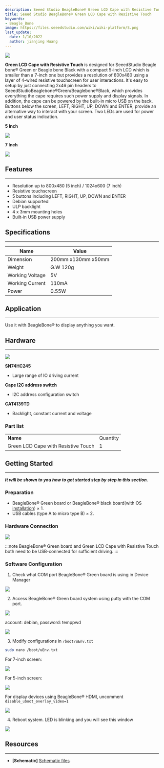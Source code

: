 ```yaml
---
description: Seeed Studio BeagleBone® Green LCD Cape with Resistive Touch
title: Seeed Studio BeagleBone® Green LCD Cape with Resistive Touch
keywords:
- Beagle_Bone
image: https://files.seeedstudio.com/wiki/wiki-platform/S.png
last_update:
  date: 1/10/2022
  author: jianjing Huang
---
```



![](https://www.seeedstudio.site/media/catalog/product/cache/ef3164306500b1080e8560b2e8b5cc0f/h/t/httpsstatics3.seeedstudio.comseeedimg2016-08ddkssqrw2lfthpq0phlecp1r.jpg)

**Green LCD Cape with Resistive Touch** is designed for SeeedStudio Beagle bone® Green or Beagle bone Black with a compact 5-inch LCD which is smaller than a 7-inch one but provides a resolution of 800x480 using a layer of 4-wired resistive touchscreen for user interactions. It's easy to setup by just connecting 2x46 pin headers to SeeedStudioBeaglebone®Green/Beaglebone®Black, which provides everything the cape requires such power supply and display signals. In addition, the cape can be powered by the built-in micro USB on the back. Buttons below the screen, LEFT, RIGHT, UP, DOWN and ENTER, provide an alternative way to interact with your screen. Two LEDs are used for power and user status indication.

**5 Inch**

<p style={{textAlign: 'center'}}><a href="https://www.seeedstudio.com/5-Inch-BeagleBone-Green-LCD-Cape-with-Resistive-Touch-p-2642.html" target="_blank"><img src="https://files.seeedstudio.com/wiki/Seeed-WiKi/docs/images/300px-Get_One_Now_Banner-ragular.png" /></a></p>

**7 Inch**

<p style={{textAlign: 'center'}}><a href="https://www.seeedstudio.com/7-Inch-BeagleBone-Green-LCD-Cape-with-Resistive-Touch-p-2643.html" target="_blank"><img src="https://files.seeedstudio.com/wiki/Seeed-WiKi/docs/images/300px-Get_One_Now_Banner-ragular.png" /></a></p>

## Features

--------

- Resolution up to 800x480 (5 inch)  /   1024x600 (7 inch)
- Resistive touchscreen
- 5 buttons including LEFT, RIGHT, UP, DOWN and ENTER
- Debian supported
- ULP backlight
- 4 x 3mm mounting holes
- Built-in USB power supply

## Specifications

-------------

| Name                | Value                                                                                                  |
|--------------------------|--------------------------------------------------------------------------------------------------------|
| Dimension            | 200mm x130mm x50mm                                                                                              |
| Weight | G.W 120g                                  |
|Working Voltage|5V |
|Working Current|110mA |
|Power|0.55W |

## Application

-----------------

Use it with BeagleBone® to display anything you want.

## Hardware

-----------------

![](https://www.seeedstudio.site/media/catalog/product/cache/ef3164306500b1080e8560b2e8b5cc0f/h/t/httpsstatics3.seeedstudio.comseeedimg2016-08za8h5rzwtbm1lq3n3oydkcxp.jpg)

**SN74HC245**

- Large range of IO driving current

**Cape I2C address switch**

- I2C address configuration switch

**CAT4139TD**

- Backlight, constant current and voltage

### Part list

|                            |          |
|----------------------------|----------|
| **Name**             | Quantity |
|  Green LCD Cape with Resistive Touch | 1        |

## Getting Started

-----------

***It will be shown to you how to get started step by step in this section.***

### Preparation

- BeagleBone® Green board or BeagleBone® black board(with OS [installation](https://beagleboard.org/getting-started)) × 1.
- USB cables (type A to micro type B) × 2.

### Hardware Connection

![](https://www.seeedstudio.site/media/catalog/product/cache/ef3164306500b1080e8560b2e8b5cc0f/h/t/httpsstatics3.seeedstudio.comseeedimg2016-086yqt2uwelst8w5mwuaklys12.jpg)

:::note
BeagleBone® Green board and Green LCD Cape with Resistive Touch both need to be USB-connected for sufficient driving.
:::

### Software Configuration

1. Check what COM port BeagleBone® Green board is using in Device Manager

![](https://files.seeedstudio.com/wiki/BBG-LCD-Cape-with-Resistive-Touch/img/com-show.png)

2. Access BeagleBone® Green board system using putty with the COM port.

![](https://files.seeedstudio.com/wiki/BBG-LCD-Cape-with-Resistive-Touch/img/putty-config.png)

account: debian, password: temppwd

![](https://files.seeedstudio.com/wiki/BBG-LCD-Cape-with-Resistive-Touch/img/BBG-start.png)

3. Modify configurations in `/boot/uEnv.txt`

```bash
sudo nano /boot/uEnv.txt
```

For 7-inch screen:

![](https://files.seeedstudio.com/wiki/BBG-LCD-Cape-with-Resistive-Touch/img/7-inch-config.png)

For 5-inch screen:

![](https://files.seeedstudio.com/wiki/BBG-LCD-Cape-with-Resistive-Touch/img/5-inch-config.png)

For display devices using BeagleBone® HDMI, uncomment `disable_uboot_overlay_video=1`

![](https://files.seeedstudio.com/wiki/BBG-LCD-Cape-with-Resistive-Touch/img/HDMI-config.png)

4. Reboot system. LED is blinking and you will see this window

![](https://files.seeedstudio.com/wiki/BeagleBone_Green_HDMI_Cape/img/Bbb_vnc.jpg)

## Resources

---------

- **[Schematic]** [Schematic files](https://statics3.seeedstudio.com/assets/file/bazaar/product/5INCH_BBG_00A2_SCH.pdf)
